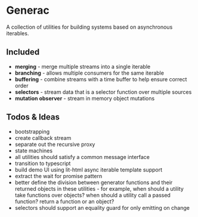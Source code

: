 # Generac

A collection of utilities for building systems based on asynchronous iterables.

## Included

- **merging** - merge multiple streams into a single iterable
- **branching** - allows multiple consumers for the same iterable
- **buffering** - combine streams with a time buffer to help ensure correct order
- **selectors** - stream data that is a selector function over multiple sources
- **mutation observer** - stream in memory object mutations

## Todos & Ideas

- bootstrapping
- create callback stream
- separate out the recursive proxy
- state machines
- all utilities should satisfy a common message interface
- transition to typescript
- build demo UI using lit-html async iterable template support
- extract the wait for promise pattern
- better define the division between generator functions and their returned objects in these utilities - for example, when should a utility take functions over objects? when should a utility call a passed function? return a function or an object?
- selectors should support an equality guard for only emitting on change 
